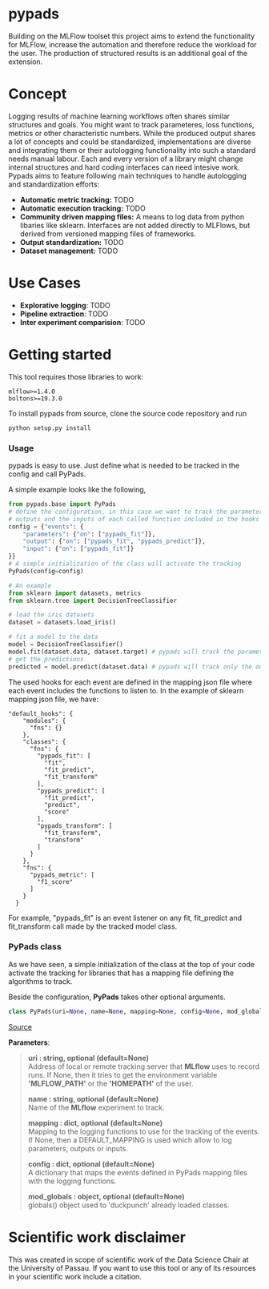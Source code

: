 # pypads
Building on the MLFlow toolset this project aims to extend the functionality for MLFlow, increase the automation and therefore reduce the workload for the user. The production of structured results is an additional goal of the extension.

# Concept
Logging results of machine learning workflows often shares similar structures and goals. You might want to track parameteres, loss functions, metrics or other characteristic numbers. While the produced output shares a lot of concepts and could be standardized, implementations are diverse and integrating them or their autologging functionality into such a standard needs manual labour. Each and every version of a library might change internal structures and hard coding interfaces can need intesive work. Pypads aims to feature following main techniques to handle autologging and standardization efforts:
- **Automatic metric tracking:** TODO
- **Automatic execution tracking:** TODO 
- **Community driven mapping files:** A means to log data from python libaries like sklearn. Interfaces are not added directly to MLFlows, but derived from versioned mapping files of frameworks.
- **Output standardization:** TODO
- **Dataset management:** TODO

# Use Cases
- **Explorative logging**: TODO
- **Pipeline extraction**: TODO
- **Inter experiment comparision**: TODO

# Getting started
This tool requires those libraries to work:

    mlflow>=1.4.0
    boltons>=19.3.0
To install pypads from source, clone the source code repository and run
   
    python setup.py install
        
### Usage
pypads is easy to use. Just define what is needed to be tracked in the config and call PyPads.

A simple example looks like the following,
```python
from pypads.base import PyPads
# define the configuration, in this case we want to track the parameters, 
# outputs and the inputs of each called function included in the hooks (pypads_fit, pypads_predict)
config = {"events": {
    "parameters": {"on": ["pypads_fit"]},
    "output": {"on": ["pypads_fit", "pypads_predict"]},
    "input": {"on": ["pypads_fit"]}
}}
# A simple initialization of the class will activate the tracking
PyPads(config=config)

# An example
from sklearn import datasets, metrics
from sklearn.tree import DecisionTreeClassifier

# load the iris datasets
dataset = datasets.load_iris()

# fit a model to the data
model = DecisionTreeClassifier()
model.fit(dataset.data, dataset.target) # pypads will track the parameters, output, and input of the model fit function.
# get the predictions
predicted = model.predict(dataset.data) # pypads will track only the output of the model predict function.
```
        
The used hooks for each event are defined in the mapping json file where each event includes the functions to listen to.
In the example of sklearn mapping json file, we have:

    "default_hooks": {
        "modules": {
          "fns": {}
        },
        "classes": {
          "fns": {
            "pypads_fit": [
              "fit",
              "fit_predict",
              "fit_transform"
            ],
            "pypads_predict": [
              "fit_predict",
              "predict",
              "score"
            ],
            "pypads_transform": [
              "fit_transform",
              "transform"
            ]
          }
        },
        "fns": {
          "pypads_metric": [
            "f1_score"
          ]
        }
      }

For example, "pypads_fit" is an event listener on any fit, fit_predict and fit_transform call made by the tracked model class.
### PyPads class
As we have seen, a simple initialization of the class at the top of your code activate the tracking for libraries that has a mapping file defining the algorithms to track.

Beside the configuration, **PyPads** takes other optional arguments.
```python        
class PyPads(uri=None, name=None, mapping=None, config=None, mod_globals=None)
```
[Source](https://github.com/padre-lab-eu/pypads/blob/0cb9f9bd5dff7753f7c47dc691d41edd0426a90a/pypads/base.py#L141)

**Parameters**:
> **uri : string, optional (default=None)** <br> Address of local or remote tracking server that **MLflow** uses to record runs. If None, then it tries to get the environment variable **'MLFLOW_PATH'** or the **'HOMEPATH'** of the user. 
> 
> **name : string, optional (default=None)** <br> Name of the **MLflow** experiment to track.
>
> **mapping : dict, optional (default=None)** <br> Mapping to the logging functions to use for the tracking of the events. If None, then a DEFAULT_MAPPING is used which allow to log parameters, outputs or inputs.
>
> **config : dict, optional (default=None)** <br> A dictionary that maps the events defined in PyPads mapping files with the logging functions.
>
> **mod_globals : object, optional (default=None)** <br> globals() object used to 'duckpunch' already loaded classes.
# Scientific work disclaimer
This was created in scope of scientific work of the Data Science Chair at the University of Passau. If you want to use this tool or any of its resources in your scientific work include a citation.
